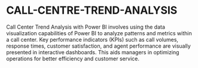 # CALL-CENTRE-TREND-ANALYSIS

Call Center Trend Analysis with Power BI involves using the data visualization capabilities of Power BI to analyze patterns and metrics within a call center. Key performance indicators (KPIs) such as call volumes, response times, customer satisfaction, and agent performance are visually presented in interactive dashboards. This aids managers in optimizing operations for better efficiency and customer service.
